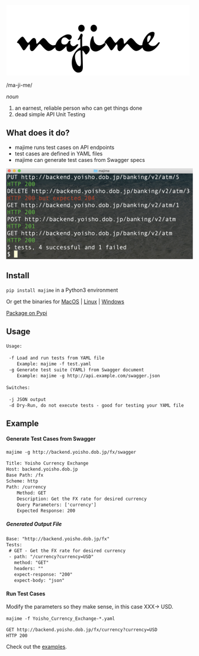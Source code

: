 ![](./resources/majime-logo1.png)

/ma-ji-me/

*noun*

1. an earnest, reliable person who can get things done
2. dead simple API Unit Testing

## What does it do?

* majime runs test cases on API endpoints
* test cases are defined in YAML files
* majime can generate test cases from Swagger specs

![](./resources/majtest2.png)

## Install

`pip install majime` in a Python3 environment

Or get the binaries for [MacOS](https://github.com/u1i/majime/raw/master/releases/majime-darwin-386.zip) | [Linux](https://github.com/u1i/majime/raw/master/releases/majime-linux-amd64.zip) | [Windows](https://github.com/u1i/majime/raw/master/releases/majime.exe)

[Package on Pypi](https://pypi.org/project/majime/)

## Usage

    Usage:

     -f Load and run tests from YAML file
        Example: majime -f test.yaml
     -g Generate test suite (YAML) from Swagger document
        Example: majime -g http://api.example.com/swagger.json

    Switches:

     -j JSON output
     -d Dry-Run, do not execute tests - good for testing your YAML file

## Example

#### Generate Test Cases from Swagger

`majime -g http://backend.yoisho.dob.jp/fx/swagger`

    Title: Yoisho Currency Exchange
    Host: backend.yoisho.dob.jp
    Base Path: /fx
    Scheme: http
    Path: /currency
		Method: GET
		Description: Get the FX rate for desired currency
		Query Parameters: ['currency']
		Expected Response: 200

##### Generated Output File

    Base: "http://backend.yoisho.dob.jp/fx"
    Tests:
     # GET - Get the FX rate for desired currency
     - path: "/currency?currency=USD"
       method: "GET"
       headers: ""
       expect-response: "200"
       expect-body: "json"

#### Run Test Cases

Modify the parameters so they make sense, in this case XXX-> USD.

`majime -f Yoisho_Currency_Exchange-*.yaml`

    GET http://backend.yoisho.dob.jp/fx/currency?currency=USD
	HTTP 200

Check out the [examples](./example).
